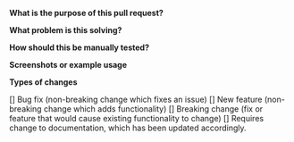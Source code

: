 **What is the purpose of this pull request?**

**What problem is this solving?**

**How should this be manually tested?**

**Screenshots or example usage**

**Types of changes**

[] Bug fix (non-breaking change which fixes an issue)
[] New feature (non-breaking change which adds functionality)
[] Breaking change (fix or feature that would cause existing functionality to change)
[] Requires change to documentation, which has been updated accordingly.

